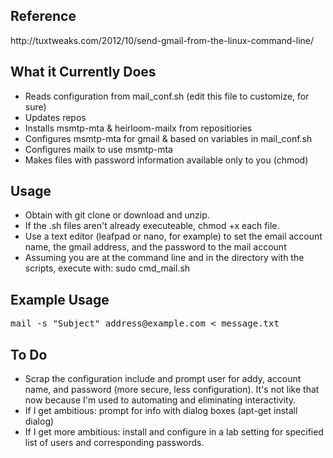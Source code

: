 <html>
<head>
</head>
<body>
<h2>Reference</h2>
http://tuxtweaks.com/2012/10/send-gmail-from-the-linux-command-line/
<h2>What it Currently Does</h2>
<ul>
<li>Reads configuration from mail_conf.sh (edit this file to customize, for sure)
<li>Updates repos
<li>Installs msmtp-mta & heirloom-mailx from repositiories
<li>Configures msmtp-mta for gmail & based on variables in mail_conf.sh
<li>Configures mailx to use msmtp-mta
<li>Makes files with password information available only to you (chmod)
</ul>
<h2>Usage</h2>
<ul>
<li>Obtain with git clone or download and unzip.</li>
<li>If the .sh files aren't already executeable, chmod +x each file.
<li>Use a text editor (leafpad or nano, for example) to set the email account name, the gmail address, and the password to the mail account</li>
<li>Assuming you are at the command line and in the directory with the scripts, execute with: sudo cmd_mail.sh
</ul>
<h2>Example Usage</h2>
<pre>mail -s "Subject" address@example.com < message.txt</pre>
<h2>To Do</h2>
<ul>
<li>Scrap the configuration include and prompt user for addy, account name, and password (more secure, less configuration). It's not like that now because I'm used to automating and eliminating interactivity.
<li>If I get ambitious: prompt for info with dialog boxes (apt-get install dialog)
<li>If I get more ambitious: install and configure in a lab setting for specified list of users and corresponding passwords.
</ul>
</body>
</html>
